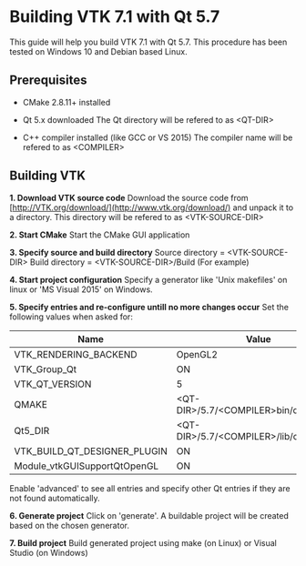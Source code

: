 # Building VTK 7.1 with Qt 5.7
This guide will help you build VTK 7.1 with Qt 5.7. 
This procedure has been tested on Windows 10 and Debian based Linux.

## Prerequisites
- CMake 2.8.11+ installed

- Qt 5.x downloaded
The Qt directory will be refered to as <QT-DIR\>

- C++ compiler installed (like  GCC or  VS 2015)
The compiler name will be refered to as <COMPILER\>

## Building VTK
**1. Download VTK source code**
Download the source code from [http://VTK.org/download/](http://www.vtk.org/download/) and unpack it to a directory. This directory will be refered to as <VTK-SOURCE-DIR\>

**2. Start CMake**
Start the CMake GUI application 

**3. Specify source  and build directory**
Source directory = <VTK-SOURCE-DIR\> 
Build directory = <VTK-SOURCE-DIR\>/Build (For example) 

**4. Start project configuration**
	Specify a generator like 'Unix makefiles' on linux or 'MS Visual 2015' on Windows.
	
**5. Specify entries and re-configure untill no more changes occur**
Set the following values when asked for:

| Name | Value |
| --- | --- |
| VTK_RENDERING_BACKEND | OpenGL2 |
| VTK_Group_Qt | ON |
| VTK_QT_VERSION | 5 |
| QMAKE | <QT-DIR\>/5.7/<COMPILER\>bin/qmake |
| Qt5_DIR | <QT-DIR\>/5.7/<COMPILER\>/lib/cmake/Qt5 |
| VTK_BUILD_QT_DESIGNER_PLUGIN | ON |
| Module_vtkGUISupportQtOpenGL | ON |

Enable 'advanced' to see all entries and specify other Qt entries if they are not found automatically.

**6. Generate project**
Click on 'generate'. A buildable project will be created based on the chosen generator.

**7. Build project**
Build generated project using make (on Linux) or Visual Studio (on Windows)
